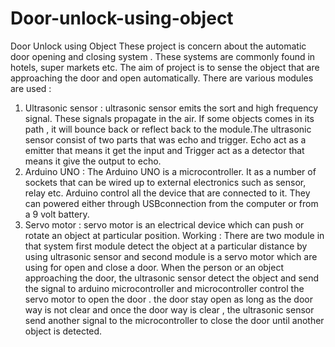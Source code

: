 # Door-unlock-using-object
 Door Unlock using Object
These project is concern about the automatic door opening and closing
system .
These systems are commonly found in hotels, super markets etc.
The aim of project is to sense the object that are approaching the door
and open automatically.
There are various modules are used :
1. Ultrasonic sensor : ultrasonic sensor emits the sort and high
frequency signal. These signals propagate in the air. If some
objects comes in its path , it will bounce back or reflect back to the
module.The ultrasonic sensor consist of two parts that was echo
and trigger. Echo act as a emitter that means it get the input and
Trigger act as a detector that means it give the output to echo.
2. Arduino UNO : The Arduino UNO is a microcontroller. It as a
number of sockets that can be wired up to external electronics such
as sensor, relay etc. Arduino control all the device that are
connected to it. They can powered either through USBconnection
from the computer or from a 9 volt battery.
3. Servo motor : servo motor is an electrical device which can push
or rotate an object at particular position.
Working :
There are two module in that system first module detect the object at a
particular distance by using ultrasonic sensor and second module is a
servo motor which are using for open and close a door. 
When the person or an object approaching the door, the ultrasonic sensor
detect the object and send the signal to arduino microcontroller and
microcontroller control the servo motor to open the door . the door stay
open as long as the door way is not clear and once the door way is clear ,
the ultrasonic sensor send another signal to the microcontroller to close
the door until another object is detected.
